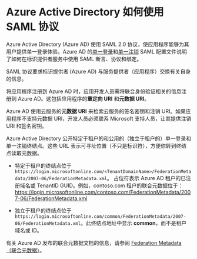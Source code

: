 <properties
	pageTitle="Azure AD SAML 协议参考 | Azure"
	description="本文概述 Azure Active Directory 中的单一登录和单一注销 SAML 配置文件。"
	services="active-directory"
	documentationCenter=".net"
	authors="priyamohanram"
	manager="mbaldwin"
	editor=""/>

<tags
	ms.service="active-directory"
	ms.date="06/23/2016"
	wacn.date="07/26/2016"/>


# Azure Active Directory 如何使用 SAML 协议


Azure Active Directory (Azure AD) 使用 SAML 2.0 协议，使应用程序能够为其用户提供单一登录体验。Azure AD 的[单一登录](/documentation/articles/active-directory-single-sign-on-protocol-reference/)和[单一注销](/documentation/articles/active-directory-single-sign-out-protocol-reference/) SAML 配置文件说明了如何在标识提供者服务中使用 SAML 断言、协议和绑定。

SAML 协议要求标识提供者 (Azure AD) 与服务提供者（应用程序）交换有关自身的信息。

将应用程序注册到 Azure AD 时，应用开发人员需将联合身份验证相关的信息注册到 Azure AD。这包括应用程序的**重定向 URI** 和**元数据 URI**。

Azure AD 使用云服务的**元数据 URI** 来检索云服务的签名密钥和注销 URI。如果应用程序不支持元数据 URI，开发人员必须联系 Microsoft 支持人员，让其提供注销 URI 和签名密钥。

Azure Active Directory 公开特定于租户的和公用的（独立于租户的）单一登录和单一注销终结点。这些 URL 表示可寻址位置（不只是标识符），方便你转到终结点读取元数据。

 - 特定于租户的终结点位于 `https://login.microsoftonline.com/<TenantDomainName>/FederationMetadata/2007-06/FederationMetadata.xml`。<TenantDomainName> 占位符表示 Azure AD 租户的已注册域名或 TenantID GUID。例如，contoso.com 租户的联合元数据位于：https://login.microsoftonline.com/contoso.com/FederationMetadata/2007-06/FederationMetadata.xml

- 独立于租户的终结点位于 `https://login.microsoftonline.com/common/FederationMetadata/2007-06/FederationMetadata.xml`。此终结点地址中显示 **common**，而不是租户域名或 ID。

有关 Azure AD 发布的联合元数据文档的信息，请参阅 [Federation Metadata（联合元数据）](/documentation/articles/active-directory-federation-metadata/)。

<!---HONumber=Mooncake_0725_2016-->